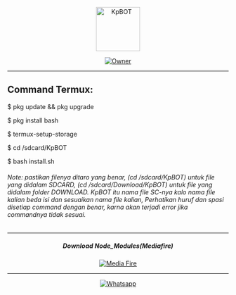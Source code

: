 <p align="center">
<img src="kp.jpg" alt="KpBOT" width="100"/>
</p>
<p align="center">
<a href="https://github.com/Kallpolo"><img title="Owner" src="https://img.shields.io/badge/Github-Kallpolo-red.svg?style=for-the-badge&logo=github"></a>
</p>

---

## Command Termux:
<p>$ pkg update && pkg upgrade</p>
<p>$ pkg install bash</p>
<p>$ termux-setup-storage</p>
<p>$ cd /sdcard/KpBOT</p>
<p>$ bash install.sh</p>

<h6><p>Note: pastikan filenya ditaro yang benar, (cd /sdcard/KpBOT) untuk file yang didalam SDCARD, (cd /sdcard/Download/KpBOT) untuk file yang didalam folder DOWNLOAD. KpBOT itu nama file SC-nya kalo nama file kalian beda isi dan sesuaikan nama file kalian, Perhatikan huruf dan spasi disetiap command dengan benar, karna akan terjadi error jika commandnya tidak sesuai.</p></h6>

---
<center><h5>Download Node_Modules(Mediafire)</h5></center>
<p align="center">
<a href="https://www.mediafire.com/file/5sq0a2xofr0v32o/node_modules.zip/file"><img title="Media Fire" src="https://img.shields.io/badge/Node Modules-blue?colorA=%1589F3&style=for-the-badge"></a>
</p>

---
<p align="center">
<a href="https://api.whatsapp.com/send?phone=6287895586056&text=.menu"><img title="Whatsapp" src="https://img.shields.io/badge/KpBOT WHATSAPP-green?colorA=%23ff0000&colorB=%23017e40&style=for-the-badge"></a>
</p>